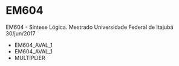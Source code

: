 # EM604

EM604 - Sintese Lógica.
Mestrado Universidade Federal de Itajubá 
30/jun/2017

  - EM604_AVAL_1
  - EM604_AVAL_1
  - MULTIPLIER
